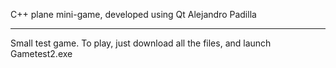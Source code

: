 C++ plane mini-game, developed using Qt
Alejandro Padilla

-------

Small test game. To play, just download all the files, and launch Gametest2.exe

